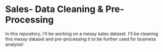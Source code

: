 # Sales- Data Cleaning & Pre-Processing
In this repository, I'll be working on a messy sales dataset. I'll be cleaning this messy dataset and pre-processing it to be further used for business analysis!
